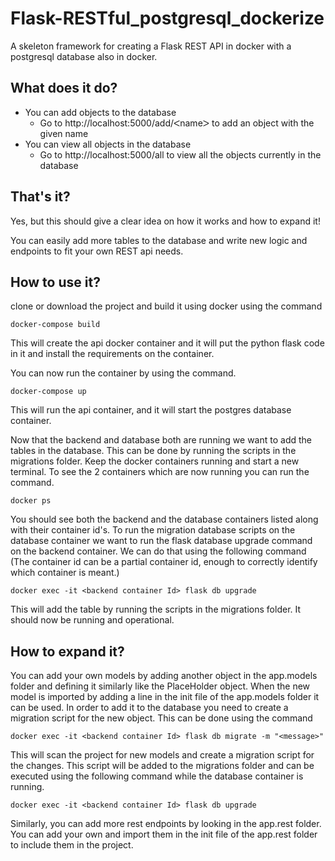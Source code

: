 # Flask-RESTful_postgresql_dockerize
A skeleton framework for creating a Flask REST API in docker with a postgresql database also in docker.

## What does it do?
- You can add objects to the database
  - Go to http://localhost:5000/add/ᐸnameᐳ to add an object with the given name
- You can view all objects in the database
  - Go to http://localhost:5000/all to view all the objects currently in the database
## That's it?
Yes, but this should give a clear idea on how it works and how to expand it! 

You can easily add more tables to the database and write new logic and endpoints to fit your own REST api needs.
## How to use it?
clone or download the project and build it using docker using the command
```
docker-compose build
```
This will create the api docker container and it will put the python flask code in it and install the requirements on the container.

You can now run the container by using the command.
```
docker-compose up
```
This will run the api container, and it will start the postgres database container. 

Now that the backend and database both are running we want to add the tables in the database. This can be done by running the scripts in the migrations folder. Keep the docker containers running and start a new terminal. To see the 2 containers which are now running you can run the command. 
```
docker ps
```
You should see both the backend and the database containers listed along with their container id's. To run the migration database scripts on the database container we want to run the flask database upgrade command on the backend container. We can do that using the following command (The container id can be a partial container id, enough to correctly identify which container is meant.)
```
docker exec -it <backend container Id> flask db upgrade
```
This will add the table by running the scripts in the migrations folder.
It should now be running and operational.
## How to expand it?
You can add your own models by adding another object in the app.models folder and defining it similarly like the PlaceHolder object.
When the new model is imported by adding a line in the init file of the app.models folder it can be used. 
In order to add it to the database you need to create a migration script for the new object. This can be done using the command
```
docker exec -it <backend container Id> flask db migrate -m "<message>"
```
This will scan the project for new models and create a migration script for the changes. This script will be added to the migrations folder and can be executed using the following command while the database container is running.
```
docker exec -it <backend container Id> flask db upgrade
```
Similarly, you can add more rest endpoints by looking in the app.rest folder. You can add your own and import them in the init file of the app.rest folder to include them in the project.
